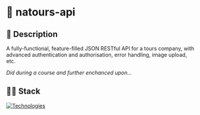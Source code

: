 # 🏪 natours-api

## 📃 Description
A fully-functional, feature-filled JSON RESTful API for a tours company, with advanced authentication and authorisation, error handling, image upload, etc.

*Did during a course and further enchanced upon...*

## 👩‍💻 Stack
[![Technologies](https://skillicons.dev/icons?i=js,nodejs,expressjs,mongodb,aws&theme=dark)](https://skillicons.dev)
